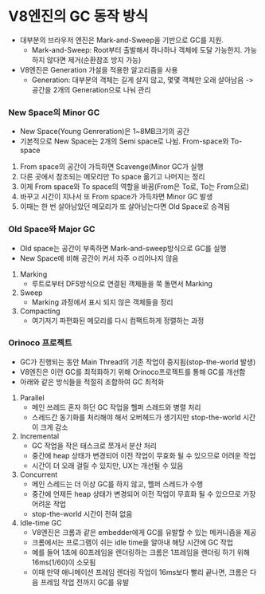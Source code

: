 # V8엔진의 GC 동작 방식
- 대부분의 브라우저 엔진은 Mark-and-Sweep을 기반으로 GC를 지원.
	- Mark-and-Sweep: Root부터 출발해서 하나하나 객체에 도달 가능한지. 
	  가능하지 않다면 제거(순환참조 방지 가능)
- V8엔진은 Generation 가설을 적용한 알고리즘을 사용
	- Generation: 대부분의 객체는 길게 살지 않고, 몇몇 객체만 오래 살아남음 -> 공간을 2개의 Generation으로 나눠 관리

### New Space의 Minor GC
- New Space(Young Genreration)은 1~8MB크기의 공간
- 기본적으로 New Space는 2개의 Semi space로 나뉨. From-space와 To-space
1. From space의 공간이 가득하면 Scavenge(Minor GC가 실행
2. 다른 곳에서 참조되는 메모리만 To space 옮기고 나머지는 정리
3. 이제 From space와 To space의 역할을 바꿈(From은 To로, To는 From으로)
4. 바꾸고 시간이 지나서 또 From space가 가득차면 Minor GC 발생
5. 이때는 한 번 살아남았던 메모리가 또 살아남는다면 Old Space로 승격됨

### Old Space와  Major GC
- Old space는 공간이 부족하면 Mark-and-sweep방식으로 GC를 실행
- New Space에 비해 공간이 커서 자주 ㅇ리어나지 않음
1. Marking
	- 루트로부터 DFS방식으로 연결된 객체들을 쭉 돌면서 Marking
2. Sweep
	- Marking 과정에서 표시 되지 않은 객체들을 정리
3. Compacting
	- 여기저기 파편화된 메모리를 다시 컴팩트하게 정렬하는 과정

### Orinoco 프로젝트
- GC가 진행되는 동안 Main Thread의 기존 작업이 중지됨(stop-the-world 발생)
- V8엔진은 이런 GC를 최적화하기 위해 Orinoco프로젝트를 통해 GC를 개선함
- 아래와 같은 방식들을 적절히 조합하여 GC 최적화
1. Parallel
	- 메인 쓰레드 혼자 하던 GC 작업을 헬퍼 스레드와 병렬 처리
	- 스레드간 동기화를 처리해야 해서 오버헤드가 생기지만 stop-the-world 시간이 크게 감소
2. Incremental
	- GC 작업을 작은 태스크로 쪼개서 분산 처리
	- 중간에 heap 상태가 변경되어 이전 작업이 무효화 될 수 있으므로 어려운 작업
	- 시간이 더 오래 걸릴 수 있지만, UX는 개선될 수 있음
3. Concurrent
	- 메인 스레드는 더 이상 GC를 하지 않고, 헬퍼 스레드가 수행
	- 중간에 언제든 heap 상태가 변경되어 이전 작업이 무효화 될 수 있으므로 가장 어려운 작업
	- stop-the-world 시간이 전혀 없음
4. Idle-time GC
	- V8엔진은 크롬과 같은 embedder에게 GC를 유발할 수 있는 메커니즘을 제공
	- 크롬에서는 프로그램이 쉬는 idle time을 알아내 해당 시간에 GC 작업
	- 예를 들어 1초에 60프레임을 렌더링하는 크롬은 1프레임을 렌더링 하기 위해 16ms(1/60)이 소모됨
	- 이때 만약 애니메이션 프레임 렌더링 작업이 16ms보다 빨리 끝나면, 크롬은 다음 프레임 작업 전까지 GC를 유발